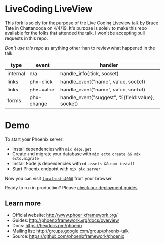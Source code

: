 # LiveCoding LiveView

This fork is solely for the purpose of the Live Coding Liveview talk by Bruce Tate 
in Chattanooga on 4/4/19. It's purpose is solely to make this repo available for
the folks that attended the talk. I won't be accepting pull requests in this repo.

*Don't use this repo* as anything other than to review what happened in the talk. 

| type     | event       | handler                                          |
| -------- | ----------- | ------------------------------------------------ |
| internal | n/a         | handle_info(:tick, socket)                       |
| links    | phx-click   | handle_event("name", value, socket)              |
| links    | phx-value   | handle_event("name", value, socket)              |
| forms    | phx-change  | handle_event("suggest", %{field: value}, socket) |



# Demo

To start your Phoenix server:

  * Install dependencies with `mix deps.get`
  * Create and migrate your database with `mix ecto.create && mix ecto.migrate`
  * Install Node.js dependencies with `cd assets && npm install`
  * Start Phoenix endpoint with `mix phx.server`

Now you can visit [`localhost:4000`](http://localhost:4000) from your browser.

Ready to run in production? Please [check our deployment guides](https://hexdocs.pm/phoenix/deployment.html).

## Learn more

  * Official website: http://www.phoenixframework.org/
  * Guides: http://phoenixframework.org/docs/overview
  * Docs: https://hexdocs.pm/phoenix
  * Mailing list: http://groups.google.com/group/phoenix-talk
  * Source: https://github.com/phoenixframework/phoenix
